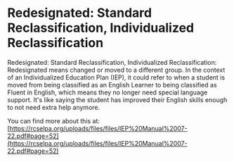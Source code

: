# Redesignated: Standard Reclassification, Individualized Reclassification
Redesignated: Standard Reclassification, Individualized Reclassification: Redesignated means changed or moved to a different group. In the context of an Individualized Education Plan (IEP), it could refer to when a student is moved from being classified as an English Learner to being classified as Fluent in English, which means they no longer need special language support. It's like saying the student has improved their English skills enough to not need extra help anymore.

You can find more about this at: [https://rcselpa.org/uploads/files/files/IEP%20Manual%2007-22.pdf#page=52](https://rcselpa.org/uploads/files/files/IEP%20Manual%2007-22.pdf#page=52)
